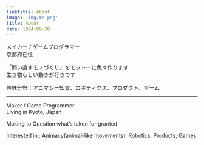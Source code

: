 ```yaml
---
linktitle: About
image: 'img/me.png'
title: About
date: 1994-09-28
---
```


メイカー / ゲームプログラマー  
京都府在住


「問い直すモノづくり」をモットーに色々作ります  
生き物らしい動きが好きです

興味分野：アニマシー知覚、ロボティクス、プロダクト、ゲーム

---

Maker / Game Programmer  
Living in Kyoto, Japan

Making to Question what’s taken for granted

Interested in : Animacy(animal-like movements), Robotics, Products, Games
